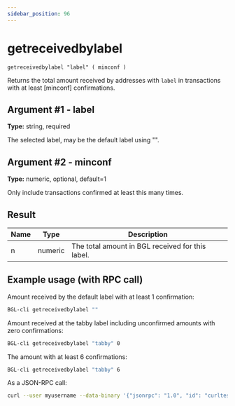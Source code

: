 ```yaml
---
sidebar_position: 96
---
```


# getreceivedbylabel

`getreceivedbylabel "label" ( minconf )`

Returns the total amount received by addresses with `label` in transactions with at least \[minconf\] confirmations.

## Argument #1 - label

**Type:** string, required

The selected label, may be the default label using "".

## Argument #2 - minconf

**Type:** numeric, optional, default=1

Only include transactions confirmed at least this many times.

## Result

| Name | Type    | Description                                      |
| ---- | ------- | ------------------------------------------------ |
| n    | numeric | The total amount in BGL received for this label. |

## Example usage (with RPC call)

Amount received by the default label with at least 1 confirmation:

```sh
BGL-cli getreceivedbylabel ""
```

Amount received at the tabby label including unconfirmed amounts with zero confirmations:

```sh
BGL-cli getreceivedbylabel "tabby" 0
```

The amount with at least 6 confirmations:

```sh
BGL-cli getreceivedbylabel "tabby" 6
```

As a JSON-RPC call:

```sh
curl --user myusername --data-binary '{"jsonrpc": "1.0", "id": "curltest", "method": "getreceivedbylabel", "params": ["tabby", 6]}' -H 'content-type: text/plain;' http://127.0.0.1:8334/
```
